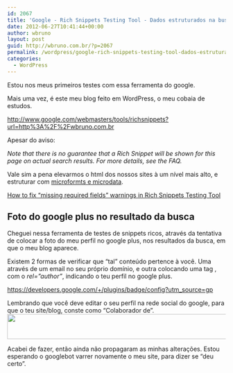 ```yaml
---
id: 2067
title: 'Google - Rich Snippets Testing Tool - Dados estruturados na busca do Google'
date: 2012-06-27T10:41:44+00:00
author: wbruno
layout: post
guid: http://wbruno.com.br/?p=2067
permalink: /wordpress/google-rich-snippets-testing-tool-dados-estruturados-na-busca-google/
categories:
  - WordPress
---
```

Estou nos meus primeiros testes com essa ferramenta do google.

Mais uma vez, é este meu blog feito em WordPress, o meu cobaia de estudos.

<a href="http://www.google.com/webmasters/tools/richsnippets?url=http%3A%2F%2Fwbruno.com.br" rel="external">http://www.google.com/webmasters/tools/richsnippets?url=http%3A%2F%2Fwbruno.com.br</a>

Apesar do aviso:

<cite>Note that there is no guarantee that a Rich Snippet will be shown for this page on actual search results. For more details, see the FAQ.</cite>

Vale sim a pena elevarmos o html dos nossos sites à um nível mais alto, e estruturar com <a href="http://support.google.com/webmasters/bin/answer.py?hl=pt-BR&#038;answer=99170" rel="external">microformts e microdata</a>.

<a href="http://technotes.khitrenovich.com/fix-missing-required-fields-warnings-rich-snippets-testing-tool/" rel="nofollow external">How to fix “missing required fields” warnings in Rich Snippets Testing Tool</a>

## Foto do google plus no resultado da busca

Cheguei nessa ferramenta de testes de snippets ricos, através da tentativa de colocar a foto do meu perfil no google plus, nos resultados da busca, em que o meu blog aparece.

Existem 2 formas de verificar que &#8220;tal&#8221; conteúdo pertence à você. Uma através de um email no seu próprio domínio, e outra colocando uma tag <var><a></var>, com o <var>rel=&#8221;author&#8221;</var>, indicando o teu perfil no google plus.

<a href="https://developers.google.com/+/plugins/badge/config?utm_source=gp" rel="external">https://developers.google.com/+/plugins/badge/config?utm_source=gp</a>

Lembrando que você deve editar o seu perfil na rede social do google, para que o teu site/blog, conste como &#8220;Colaborador de&#8221;.[<img src="/wp-content/uploads/2012/06/Captura-de-Tela-2012-06-27-às-10.39.09.png" alt="" title="Captura de Tela 2012-06-27 às 10.39.09" width="531" height="58" class="aligncenter size-full wp-image-2068" srcset="/wp-content/uploads/2012/06/Captura-de-Tela-2012-06-27-às-10.39.09.png 531w, /wp-content/uploads/2012/06/Captura-de-Tela-2012-06-27-às-10.39.09-300x32.png 300w" sizes="(max-width: 531px) 100vw, 531px" />](/wp-content/uploads/2012/06/Captura-de-Tela-2012-06-27-às-10.39.09.png)

Acabei de fazer, então ainda não propagaram as minhas alterações. Estou esperando o googlebot varrer novamente o meu site, para dizer se &#8220;deu certo&#8221;.
